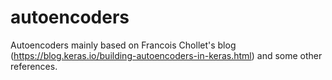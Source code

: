 # autoencoders
Autoencoders mainly based on Francois Chollet's blog (https://blog.keras.io/building-autoencoders-in-keras.html) and some other references.
